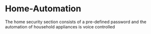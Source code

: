# Home-Automation
The home security section consists of a pre-defined password and the automation of household appliances is voice controlled 
